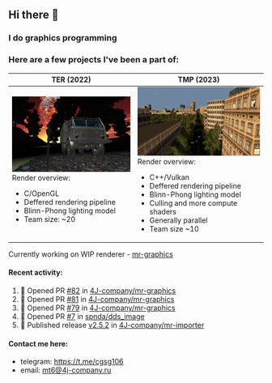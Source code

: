 ## Hi there 👋
### I do graphics programming
### Here are a few projects I've been a part of:  

TER (2022)            |  TMP (2023)
-------------------------|-------------------------
![](images/ter_screenshot_00_upscaled.webp) Render overview: <br><ul><li> C/OpenGL <li> Deffered rendering pipeline <li> Blinn-Phong lighting model <li> Team size: ~20 | ![](images/tmp_screenshot_01_upscaled.webp) Render overview: <br><ul><li> C++/Vulkan <li> Deffered rendering pipeline <li> Blinn-Phong lighting model <li> Culling and more compute shaders <li> Generally parallel <li> Team size ~10

Currently working on WIP renderer - [mr-graphics](https://github.com/4J-company/mr-graphics)  

#### Recent activity:
<!--START_SECTION:activity-->
1. 💪 Opened PR [#82](undefined) in [4J-company/mr-graphics](https://github.com/4J-company/mr-graphics)
2. 💪 Opened PR [#81](undefined) in [4J-company/mr-graphics](https://github.com/4J-company/mr-graphics)
3. 💪 Opened PR [#79](undefined) in [4J-company/mr-graphics](https://github.com/4J-company/mr-graphics)
4. 💪 Opened PR [#7](undefined) in [spnda/dds_image](https://github.com/spnda/dds_image)
5. 🚀 Published release [v2.5.2](https://github.com/4J-company/mr-importer/releases/tag/v2.5.2) in [4J-company/mr-importer](https://github.com/4J-company/mr-importer)
<!--END_SECTION:activity-->

#### Contact me here:
 - telegram: https://t.me/cgsg106
 - email:    mt6@4j-company.ru
